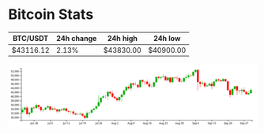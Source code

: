 # Bitcoin Stats

BTC/USDT|24h change|24h high|24h low|
|---|---|---|---|
|$43116.12|2.13%|$43830.00|$40900.00|

<img src="./chart.svg">
